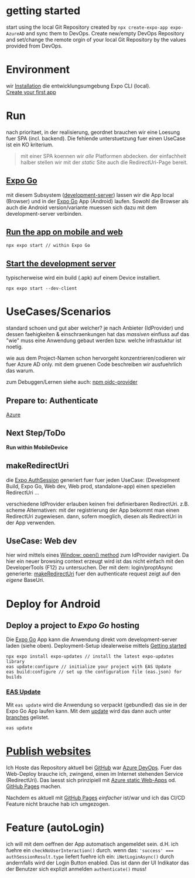 # getting started
start using the local Git Repository created by `npx create-expo-app expo-AzureAD` and sync them to DevOps.
Create new/empty DevOps Repository and set/change the remote orgin of your local Git Repository by the values provided from DevOps.

# Environment
wir [Installation](https://docs.expo.dev/workflow/expo-cli/#installation) die entwicklungsumgebung Expo CLI (local).  
[Create your first app](https://docs.expo.dev/tutorial/create-your-first-app/)

# Run
nach prioritaet, in der realisierung, geordnet brauchen wir eine Loesung fuer SPA (incl. backend).
Die fehlende unterstuetzung fuer einen UseCase ist ein KO kriterium.

> mit einer SPA koennen wir *alle* Platformen abdecken.
> der einfachheit halber stellen wir mit der *static* Site auch die RedirectUri-Page bereit.

## [Expo Go](https://docs.expo.dev/get-started/expo-go/)
mit diesem Subsystem ([development-server](https://docs.expo.dev/more/glossary-of-terms/#development-server)) lassen wir die App local (Browser) und in der [Expo Go](https://expo.dev/client) App (Android) laufen.
Sowohl die Browser als auch die Android version/variante muessen sich dazu mit dem development-server verbinden.

## [Run the app on mobile and web](https://docs.expo.io/introduction/walkthrough/#start-the-project)

    npx expo start // within Expo Go

## [Start the development server](https://docs.expo.dev/develop/development-builds/use-development-builds/#start-the-development-server)
typischerweise wird ein build (.apk) auf einem Device installiert.

    npx expo start --dev-client

# UseCases/Scenarios
standard schoen und gut aber welcher? je nach Anbieter (IdProvider) und dessen faehigkeiten & einschraenkungen hat das *massiven* einfluss auf das
"wie" muss eine Anwendung gebaut werden bzw. welche infrastuktur ist noetig.

wie aus dem Project-Namen schon hervorgeht konzentrieren/codieren wir fuer Azure AD only.
mit dem gruenen Code beschreiben wir ausfuehrlich das warum.

zum Debuggen/Lernen siehe auch: [npm oidc-provider](https://www.npmjs.com/package/oidc-provider)

## Prepare to: Authenticate

[Azure](https://docs.expo.dev/guides/authentication/#azure)

## Next Step/ToDo

**Run within MobileDevice**

## makeRedirectUri
die [Expo AuthSession](https://docs.expo.dev/versions/latest/sdk/auth-session/) generiert fuer fuer jeden UseCase: 
(Development Build, Expo Go, Web dev, Web prod, standalone-app) einen speziellen RedirectUri ...

verschiedene IdProvider erlauben keinen frei definierbaren RedirectUri. z.B. scheme
Alternativen: mit der registrierung der App bekommt man einen RedirectUri zugewiesen.
dann, sofern moeglich, diesen als RedirectUri in der App verwenden.

## UseCase: Web dev
hier wird mittels eines [Window: open() method](https://developer.mozilla.org/en-US/docs/Web/API/Window/open) zum IdProvider navigiert.
Da hier ein neuer browsing context erzeugt wird ist das nicht einfach mit den DeveloperTools (F12) zu untersuchen.
Der mit dem: login/proptAsync generierte: [makeRedirectUri](https://docs.expo.dev/versions/latest/sdk/auth-session/#authsessionmakeredirecturioptions) fuer den authenticate request zeigt auf den *eigene* BaseUri.

# Deploy for Android

## Deploy a project to *Expo Go* hosting
Die [Expo Go](https://docs.expo.dev/get-started/expo-go/) App kann die Anwendung direkt vom development-server laden (siehe oben).
Deployment-Setup idealerweise mittels [Getting started](https://docs.expo.dev/eas-update/getting-started/)

    npx expo install expo-updates // install the latest expo-updates library
    eas update:configure // initialize your project with EAS Update
    eas build:configure // set up the configuration file (eas.json) for builds

### [EAS Update](https://docs.expo.dev/eas-update/introduction/)
Mit `eas update` wird die Anwendung so verpackt (gebundled) das sie in der Expo Go App laufen kann.
Mit dem [update](https://expo.dev/accounts/pwsimon/projects/expo-azuread/updates) wird das dann auch unter [branches](https://expo.dev/accounts/pwsimon/projects/expo-azuread/branches) gelistet.

    eas update

# [Publish websites](https://docs.expo.dev/distribution/publishing-websites/)

Ich Hoste das Repository aktuell bei [GitHub](https://github.com/pwsimon/expo-AzureAD) war [Azure DevOps](https://dev.azure.com/psi-estos/).
Fuer das Web-Deploy brauche ich, zwingend, einen im Internet stehenden Service (RedirectUri).
Das laesst sich prinzipiell mit [Azure static Web-Apps](https://learn.microsoft.com/de-de/training/modules/publish-app-service-static-web-app-api/?WT.mc_id=APC-StaticWebApps) od. [GitHub Pages](https://pages.github.com/) machen.

Nachdem es aktuell mit [GitHub Pages](https://docs.expo.dev/distribution/publishing-websites/#github-pages) *einfacher* ist/war und ich das CI/CD Feature nicht brauche hab ich umgezogen.

# Feature (autoLogin)

ich will mit dem oeffnen der App automatisch angemeldet sein.
d.H. ich fuehre ein `checkNoUserInteraction()` durch.
wenn das: `'success' === authSessionResult.type` liefert fuehre ich ein: `iNetLoginAsync()` durch
andernfalls wird der Login Button enabled.
Das ist dann der UI Indikator das der Benutzer sich explizit anmelden `authenticate()` muss!